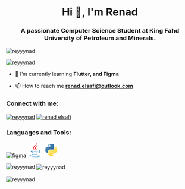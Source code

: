 <h1 align="center">Hi 👋, I'm Renad</h1>
<h3 align="center">A passionate Computer Science Student at King Fahd University of Petroleum and Minerals.</h3>
<p align="right" alt="Coding" width="400" src="https://repository-images.githubusercontent.com/462900780/0a10af70-6cbf-46df-9071-0ff586a3b1d6"/> </p>

<p align="left"> <img src="https://komarev.com/ghpvc/?username=reyyynad&label=Profile%20views&color=0e75b6&style=flat" alt="reyyynad" /> </p>

<p align="left"> <a href="https://twitter.com/reyyynad" target="blank"><img src="https://img.shields.io/twitter/follow/reyyynad?logo=twitter&style=for-the-badge" alt="reyyynad" /></a> </p>

- 🌱 I’m currently learning **Flutter, and Figma**

- 📫 How to reach me **renad.elsafi@outlook.com**

<h3 align="left">Connect with me:</h3>
<p align="left">
<a href="https://twitter.com/reyyynad" target="blank"><img align="center" src="https://raw.githubusercontent.com/rahuldkjain/github-profile-readme-generator/master/src/images/icons/Social/twitter.svg" alt="reyyynad" height="30" width="40" /></a>
<a href="https://linkedin.com/in/renad elsafi" target="blank"><img align="center" src="https://raw.githubusercontent.com/rahuldkjain/github-profile-readme-generator/master/src/images/icons/Social/linked-in-alt.svg" alt="renad elsafi" height="30" width="40" /></a>
</p>

<h3 align="left">Languages and Tools:</h3>
<p align="left"> <a href="https://www.figma.com/" target="_blank" rel="noreferrer"> <img src="https://www.vectorlogo.zone/logos/figma/figma-icon.svg" alt="figma" width="40" height="40"/> </a> <a href="https://www.java.com" target="_blank" rel="noreferrer"> <img src="https://raw.githubusercontent.com/devicons/devicon/master/icons/java/java-original.svg" alt="java" width="40" height="40"/> </a> <a href="https://www.python.org" target="_blank" rel="noreferrer"> <img src="https://raw.githubusercontent.com/devicons/devicon/master/icons/python/python-original.svg" alt="python" width="40" height="40"/> </a> </p>

<p><img align="left" src="https://github-readme-stats.vercel.app/api/top-langs?username=reyyynad&show_icons=true&locale=en&layout=compact" alt="reyyynad" /></p>

<p>&nbsp;<img align="center" src="https://github-readme-stats.vercel.app/api?username=reyyynad&show_icons=true&locale=en" alt="reyyynad" /></p>

<p><img align="center" src="https://github-readme-streak-stats.herokuapp.com/?user=reyyynad&" alt="reyyynad" /></p>
